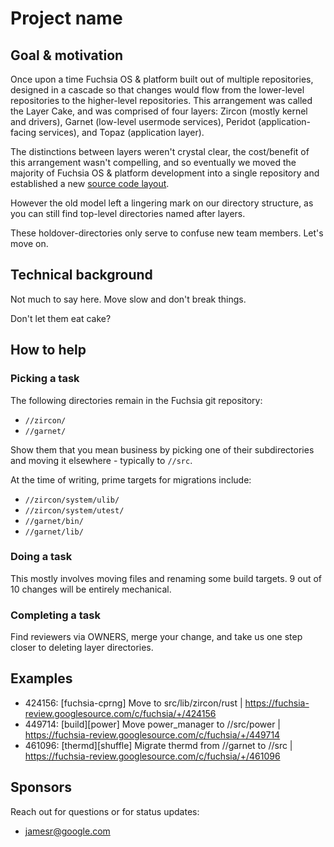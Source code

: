 # Project name

## Goal & motivation

Once upon a time Fuchsia OS & platform built out of multiple repositories,
designed in a cascade so that changes would flow from the lower-level
repositories to the higher-level repositories. This arrangement was called the
Layer Cake, and was comprised of four layers: Zircon (mostly kernel and
drivers), Garnet (low-level usermode services), Peridot (application-facing
services), and Topaz (application layer).

The distinctions between layers weren't crystal clear, the cost/benefit of this
arrangement wasn't compelling, and so eventually we moved the majority of
Fuchsia OS & platform development into a single repository and established a
new [source code layout][source-code-layout].

However the old model left a lingering mark on our directory structure, as you
can still find top-level directories named after layers.

These holdover-directories only serve to confuse new team members.
Let's move on.

## Technical background

Not much to say here. Move slow and don't break things.

Don't let them eat cake?

## How to help

### Picking a task

The following directories remain in the Fuchsia git repository:

*   `//zircon/`
*   `//garnet/`

Show them that you mean business by picking one of their subdirectories and
moving it elsewhere - typically to `//src`.

At the time of writing, prime targets for migrations include:

*   `//zircon/system/ulib/`
*   `//zircon/system/utest/`
*   `//garnet/bin/`
*   `//garnet/lib/`

### Doing a task

This mostly involves moving files and renaming some build targets.
9 out of 10 changes will be entirely mechanical.

### Completing a task

Find reviewers via OWNERS, merge your change, and take us one step closer to
deleting layer directories.

## Examples

*   424156: [fuchsia-cprng] Move to src/lib/zircon/rust |
    https://fuchsia-review.googlesource.com/c/fuchsia/+/424156
*   449714: [build][power] Move power_manager to //src/power |
    https://fuchsia-review.googlesource.com/c/fuchsia/+/449714
*   461096: [thermd][shuffle] Migrate thermd from //garnet to //src |
    https://fuchsia-review.googlesource.com/c/fuchsia/+/461096

## Sponsors

Reach out for questions or for status updates:

*   jamesr@google.com

[source-code-layout]: /docs/concepts/source_code/layout.md